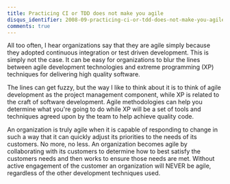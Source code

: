 ```yaml
---
title: Practicing CI or TDD does not make you agile
disqus_identifier: 2008-09-practicing-ci-or-tdd-does-not-make-you-agile
comments: true
---
```


All too often, I hear organizations say that they are agile simply because they adopted continuous integration or test driven development. This is simply not the case. It can be easy for organizations to blur the lines between agile development technologies and extreme programming (XP) techniques for delivering high quality software.

The lines can get fuzzy, but the way I like to think about it is to think of agile development as the project management component, while XP is related to the craft of software development. Agile methodologies can help you determine what you're going to do while XP will be a set of tools and techniques agreed upon by the team to help achieve quality code.

An organization is truly agile when it is capable of responding to change in such a way that it can quickly adjust its priorities to the needs of its customers. No more, no less. An organization becomes agile by collaborating with its customers to determine how to best satisfy the customers needs and then works to ensure those needs are met. Without active engagement of the customer an organization will NEVER be agile, regardless of the other development techniques used.
